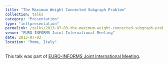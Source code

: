 ```yaml
---
title: "The Maximum Weight Connected Subgraph Problem"
collection: talks
category: "Presentation"
type: "intlpresentation"
permalink: /talks/2013-07-03-the-maximum-weight-connected-subgraph-problem
venue: "EURO-INFORMS Joint International Meeting"
date: 2013-07-03
location: "Rome, Italy"
---
```


This talk was part of [EURO-INFORMS Joint International Meeting](http://euro2013.org/).